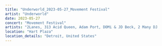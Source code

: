 ```yaml
---
title: "Underworld_2023-05-27_Movement Festival"
artist: "Underworld"
date: 2023-05-27
concert: "Movement Festival"
artists: "2Lanes, 313 Acid Queen, Adam Port, DOMi & JD Beck, 2 Many DJ's, Jon Batiste, 1999.ODDS, Underworld, 070 Shake, Black Country, New Road, Arnaldo Antunes, Arlo Parks"
location: "Hart Plaza"
location_details: "Detroit, United States"
---
```

